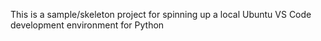 This is a sample/skeleton project for spinning up a local Ubuntu VS Code development environment 
for Python
